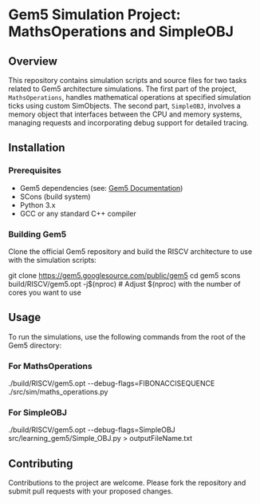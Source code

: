 # Gem5 Simulation Project: MathsOperations and SimpleOBJ

## Overview
This repository contains simulation scripts and source files for two tasks related to Gem5 architecture simulations. The first part of the project, `MathsOperations`, handles mathematical operations at specified simulation ticks using custom SimObjects. The second part, `SimpleOBJ`, involves a memory object that interfaces between the CPU and memory systems, managing requests and incorporating debug support for detailed tracing.

## Installation
### Prerequisites
- Gem5 dependencies (see: [Gem5 Documentation](https://www.gem5.org/documentation/general_docs/building))
- SCons (build system)
- Python 3.x
- GCC or any standard C++ compiler

### Building Gem5
Clone the official Gem5 repository and build the RISCV architecture to use with the simulation scripts:

git clone https://gem5.googlesource.com/public/gem5
cd gem5
scons build/RISCV/gem5.opt -j$(nproc)  # Adjust $(nproc) with the number of cores you want to use

## Usage
To run the simulations, use the following commands from the root of the Gem5 directory:

### For MathsOperations

./build/RISCV/gem5.opt --debug-flags=FIBONACCISEQUENCE ./src/sim/maths_operations.py


### For SimpleOBJ

./build/RISCV/gem5.opt --debug-flags=SimpleOBJ src/learning_gem5/Simple_OBJ.py > outputFileName.txt


## Contributing
Contributions to the project are welcome. Please fork the repository and submit pull requests with your proposed changes.
